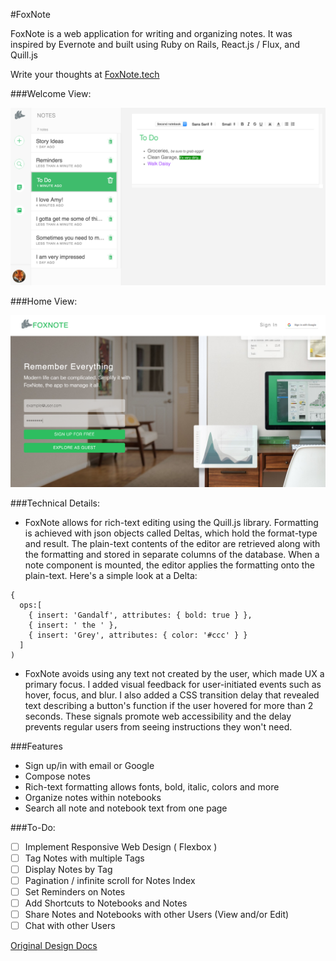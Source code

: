 #FoxNote

FoxNote is a web application for writing and organizing notes. It was
inspired by Evernote and built using Ruby on Rails, React.js / Flux, and Quill.js

Write your thoughts at [FoxNote.tech](http://www.foxnote.tech/)

###Welcome View:

![welcome]

###Home View:

![NoteShow]

###Technical Details:
* FoxNote allows for rich-text editing using the Quill.js library. Formatting
is achieved with json objects called Deltas, which hold the format-type and result.
The plain-text contents of the editor are retrieved along with the formatting and stored
in separate columns of the database. When a note component is mounted, the editor applies
the formatting onto the plain-text. Here's a simple look at a Delta:

```
{
  ops:[
    { insert: 'Gandalf', attributes: { bold: true } },
    { insert: ' the ' },
    { insert: 'Grey', attributes: { color: '#ccc' } }
  ]
)
```

* FoxNote avoids using any text not created by the user, which made UX a primary
focus. I added visual feedback for user-initiated events such as hover, focus, and blur.
I also added a CSS transition delay that revealed text describing a button's function if
the user hovered for more than 2 seconds. These signals promote web accessibility
and the delay prevents regular users from seeing instructions they won't need.


###Features
* Sign up/in with email or Google
* Compose notes
* Rich-text formatting allows fonts, bold, italic, colors and more
* Organize notes within notebooks
* Search all note and notebook text from one page

###To-Do:
* [ ] Implement Responsive Web Design ( Flexbox )
* [ ] Tag Notes with multiple Tags
* [ ] Display Notes by Tag
* [ ] Pagination / infinite scroll for Notes Index
* [ ] Set Reminders on Notes
* [ ] Add Shortcuts to Notebooks and Notes
* [ ] Share Notes and Notebooks with other Users (View and/or Edit)
* [ ] Chat with other Users

[Original Design Docs](./docs/README.md)

[welcome]: ./docs/images/HomeView.png
[NoteShow]: ./docs/images/Welcome.png
